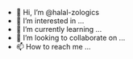 - 👋 Hi, I’m @halal-zologics
- 👀 I’m interested in ...
- 🌱 I’m currently learning ...
- 💞️ I’m looking to collaborate on ...
- 📫 How to reach me ...

<!---
halal-zologics/halal-zologics is a ✨ special ✨ repository because its `README.md` (this file) appears on your GitHub profile.
You can click the Preview link to take a look at your changes.
--->
